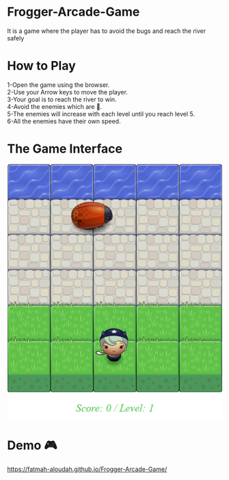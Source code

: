 # Frogger-Arcade-Game 
It is a game where the player has to avoid the bugs and reach the river safely

# How to Play
1-Open the game using the browser.<br/>
2-Use your Arrow keys to move the player.<br/>
3-Your goal is to reach the river to win.<br/>
4-Avoid the enemies which are 🐞.<br/>
5-The enemies will increase with each level until you reach level 5.<br/>
6-All the enemies have their own speed.<br/>

# The Game Interface
![picture](Level.png) 

# Demo 🎮
https://fatmah-aloudah.github.io/Frogger-Arcade-Game/
